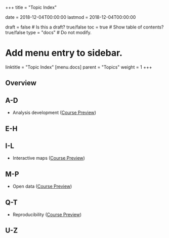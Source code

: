 +++
title = "Topic Index"

date = 2018-12-04T00:00:00
lastmod = 2018-12-04T00:00:00

draft = false  # Is this a draft? true/false
toc = true  # Show table of contents? true/false
type = "docs"  # Do not modify.

# Add menu entry to sidebar.
linktitle = "Topic Index"
[menu.docs]
  parent = "Topics"
  weight = 1
+++

## Overview

## A-D

* Analysis development ([Course Preview](/docs/course-preview/))

## E-H

## I-L

* Interactive maps ([Course Preview](/docs/course-preview/))

## M-P

* Open data ([Course Preview](/docs/course-preview/))

## Q-T

* Reproducibility ([Course Preview](/docs/course-preview/))

## U-Z
